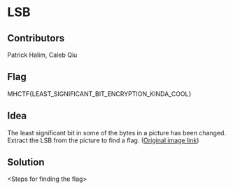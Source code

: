 # LSB  
## Contributors

Patrick Halim, Caleb Qiu

## Flag

MHCTF{LEAST_SIGNIFICANT_BIT_ENCRYPTION_KINDA_COOL}

## Idea

The least significant bit in some of the bytes in a picture has been changed. Extract the LSB from the picture to find a flag. ([Original image link](https://www.google.com/url?sa=i&url=https%3A%2F%2Funsplash.com%2Fimages%2Ffeelings%2Fcool&psig=AOvVaw1YxO5izefxvZ36R82Advwn&ust=1633737001171000&source=images&cd=vfe&ved=0CAwQjhxqFwoTCLihlt--ufMCFQAAAAAdAAAAABAD))

## Solution

\<Steps for finding the flag\>
